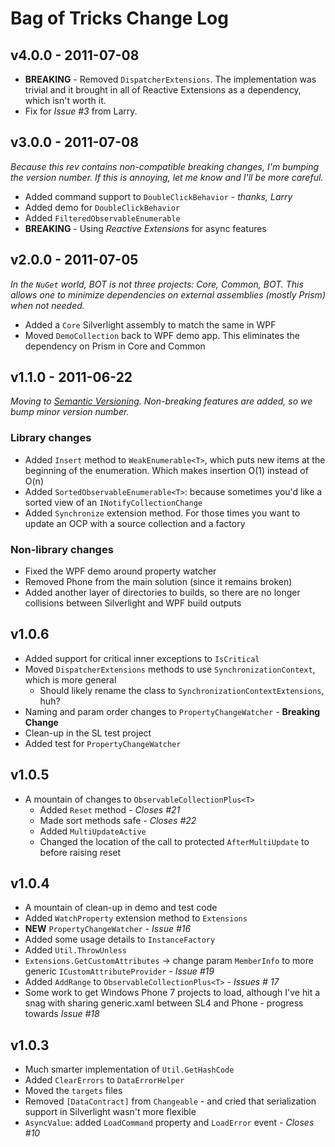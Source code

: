 # Bag of Tricks Change Log #

## v4.0.0 - 2011-07-08

* **BREAKING** - Removed `DispatcherExtensions`. The implementation was trivial and it brought in all of Reactive Extensions as a dependency, which isn't worth it.
* Fix for *Issue #3* from Larry.

## v3.0.0 - 2011-07-08

*Because this rev contains non-compatible breaking changes, I'm bumping the version number. If this is annoying, let me know and I'll be more careful.*

* Added command support to `DoubleClickBehavior` - *thanks, Larry*
* Added demo for `DoubleClickBehavior`
* Added `FilteredObservableEnumerable`
* **BREAKING** - Using *Reactive Extensions* for async features

## v2.0.0 - 2011-07-05

*In the `NuGet` world, BOT is not three projects: Core, Common, BOT. This allows one to minimize dependencies on external assemblies (mostly Prism) when not needed.*

* Added a `Core` Silverlight assembly to match the same in WPF
* Moved `DemoCollection` back to WPF demo app. This eliminates the dependency on Prism in Core and Common

## v1.1.0 - 2011-06-22 ##

*Moving to [Semantic Versioning](http://semver.org/). Non-breaking features are added, so we bump minor version number.*

### Library changes ###

* Added `Insert` method to `WeakEnumerable<T>`, which puts new items at the beginning of the enumeration. Which makes insertion O(1) instead of O(n)
* Added `SortedObservableEnumerable<T>`: because sometimes you'd like a sorted view of an `INotifyCollectionChange`
* Added `Synchronize` extension method. For those times you want to update an OCP<T> with a source collection and a factory

### Non-library changes ###

* Fixed the WPF demo around property watcher
* Removed Phone from the main solution (since it remains broken)
* Added another layer of directories to builds, so there are no longer collisions between Silverlight and WPF build outputs

## v1.0.6 ##
* Added support for critical inner exceptions to `IsCritical`
* Moved `DispatcherExtensions` methods to use `SynchronizationContext`, which is more general
  * Should likely rename the class to `SynchronizationContextExtensions`, huh?
* Naming and param order changes to `PropertyChangeWatcher` - **Breaking Change**
* Clean-up in the SL test project
* Added test for `PropertyChangeWatcher`

## v1.0.5 ##
* A mountain of changes to `ObservableCollectionPlus<T>`
  * Added `Reset` method - *Closes #21*
  * Made sort methods safe - *Closes #22*
  * Added `MultiUpdateActive`
  * Changed the location of the call to protected `AfterMultiUpdate` to before raising reset

## v1.0.4 ##
* A mountain of clean-up in demo and test code
* Added `WatchProperty` extension method to `Extensions`
* **NEW** `PropertyChangeWatcher` - *Issue #16*
* Added some usage details to `InstanceFactory`
* Added `Util.ThrowUnless`
* `Extensions.GetCustomAttributes` -> change param `MemberInfo` to more generic `ICustomAttributeProvider` - *Issue #19*
* Added `AddRange` to `ObservableCollectionPlus<T>` - *Issues # 17*
* Some work to get Windows Phone 7 projects to load, although I've hit a snag with sharing generic.xaml between SL4 and Phone - progress towards *Issue #18*

## v1.0.3 ##
* Much smarter implementation of `Util.GetHashCode`
* Added `ClearErrors` to `DataErrorHelper`
* Moved the `targets` files
* Removed `[DataContract]` from `Changeable` - and cried that serialization support in Silverlight wasn't more flexible
* `AsyncValue`: added `LoadCommand` property and `LoadError` event - *Closes #10*
